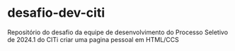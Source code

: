 # desafio-dev-citi
Repositório do desafio da equipe de desenvolvimento do Processo Seletivo de 2024.1 do CITi criar uma pagina pessoal em HTML/CCS
